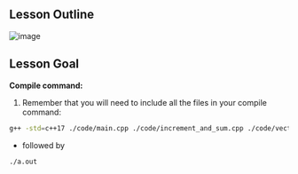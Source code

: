 ## Lesson Outline

![image](https://user-images.githubusercontent.com/20908007/167433863-e0d81e54-6937-4320-91ac-dabd913d2098.png)


## Lesson Goal 

**Compile command:**

1. Remember that you will need to include all the files in your compile command:

```bash
g++ -std=c++17 ./code/main.cpp ./code/increment_and_sum.cpp ./code/vect_add_one.cpp
```

 *  followed by

```bash
./a.out
```

